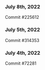 ### July 8th, 2022

Commit #225612

### July 5th, 2022

Commit #314353


### July 4th, 2022

Commit #72281
